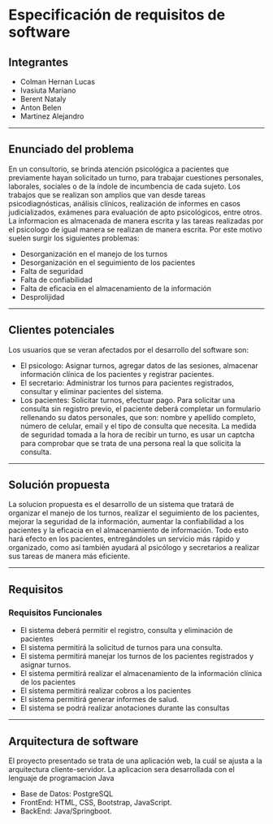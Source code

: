 # Especificación de requisitos de software
## Integrantes
* Colman Hernan Lucas
* Ivasiuta Mariano
* Berent Nataly
* Anton Belen
* Martinez Alejandro

---
## **Enunciado del problema**
En un consultorio, se brinda atención psicológica a pacientes que previamente hayan solicitado un turno, para trabajar cuestiones personales, laborales, sociales o de la índole de incumbencia de cada sujeto. Los trabajos que se realizan son amplios que van desde tareas psicodiagnósticas, análisis clínicos, realización de informes en casos judicializados, exámenes para evaluación de apto psicológicos, entre otros.
La informacion es almacenada de manera escrita y las tareas realizadas por el psicologo de igual manera se realizan de manera escrita. Por este motivo suelen surgir los siguientes problemas:
* Desorganización en el manejo de los turnos
* Desorganización en el seguimiento de los pacientes
* Falta de seguridad
* Falta de confiabilidad
* Falta de eficacia en el almacenamiento de la información
* Desprolijidad

---

## **Clientes potenciales**
Los usuarios que se veran afectados por el desarrollo del software son:
* El psicologo: Asignar turnos, agregar datos de las sesiones, almacenar información clínica de los pacientes y registrar pacientes.
* El secretario: Administrar los turnos para pacientes registrados, consultar y eliminar pacientes del sistema. 
* Los pacientes: Solicitar turnos, efectuar pago. 
Para solicitar una consulta sin registro previo, el paciente deberá completar un formulario rellenando su datos personales, que son: nombre y apellido completo, número de celular, email y el tipo de consulta que necesita. La medida de seguridad tomada a la hora de recibir un turno, es usar un captcha para comprobar que se trata de una persona real la que solicita la consulta. 
---
## **Solución propuesta**
La solucion propuesta es el desarrollo de un sistema que tratará de organizar el manejo de los turnos, realizar el seguimiento de los pacientes, mejorar la seguridad de la información, aumentar la confiabilidad a los pacientes y la eficacia en el almacenamiento de información. Todo esto hará efecto en los pacientes, entregándoles un servicio más rápido y organizado, como así también ayudará al psicólogo y secretarios a realizar sus tareas de manera más eficiente.

---


## **Requisitos**
### Requisitos Funcionales
* El sistema deberá permitir el registro, consulta y eliminación de pacientes
* El sistema permitirá la solicitud de turnos para una consulta.
* El sistema permitirá manejar los turnos de los pacientes registrados y asignar turnos.
* El sistema permitirá realizar el almacenamiento de la información clínica de los pacientes
* El sistema permitirá realizar cobros a los pacientes
* El sistema permitirá generar informes de salud.
* El sistema se podrá realizar anotaciones durante las consultas

---
## **Arquitectura de software**
El proyecto presentado se trata de una aplicación web, la cuál se ajusta a la arquitectura cliente-servidor.
La aplicacion sera desarrollada con el lenguaje de programacion Java
* Base de Datos: PostgreSQL
* FrontEnd: HTML, CSS, Bootstrap, JavaScript.
* BackEnd: Java/Springboot.


